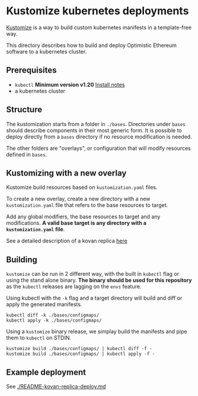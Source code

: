 # Kustomize kubernetes deployments

[Kustomize](https://kustomize.io/) is a way to build custom kubernetes manifests in a template-free way.

This directory describes how to build and deploy Optimistic Ethereum software to a kubernetes cluster.

## Prerequisites

- `kubectl` **Minimum version v1.20** [Install notes](https://kubernetes.io/docs/tasks/tools/install-kubectl-linux/#install-kubectl-on-linux)
- a kubernetes cluster

## Structure

The kustomization starts from a folder in `./bases`. Directories under `bases` should describe components in their most generic form. It is possible to deploy directly from a `bases` directory if no resource modification is needed.

The other folders are "overlays", or configuration that will modify resources defined in `bases`.

## Kustomizing with a new overlay

Kustomize build resources based on `kustomization.yaml` files.

To create a new overlay, create a new directory with a new `kustomization.yaml` file that refers to the base resources to target.

Add any global modifiers, the base resources to target and any modifications. **A valid base target is any directory with a `kustomization.yaml` file**.

See a detailed description of a kovan replica [here](./README-kovan-replica.md)

## Building

`kustomize` can be run in 2 different way, with the built in `kubectl` flag or using the stand alone binary. **The binary should be used for this repository** as the `kubectl` releases are lagging on the `envs` feature.

Using kubectl with the `-k` flag and a target directory will build and diff or apply the generated manifests.

```
kubectl diff -k ./bases/configmaps/
kubectl apply -k ./bases/configmaps/
```

Using a `kustomize` binary release, we simplay build the manifests and pipe them to `kubectl` on STDIN.

```
kustomize build ./bases/configmaps/ | kubectl diff -f -
kustomize build ./bases/configmaps/ | kubectl apply -f -
```

## Example deployment

See [./README-kovan-replica-deploy.md](README-kovan-replica-deploy.md)
